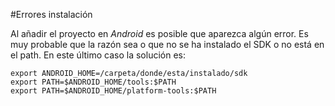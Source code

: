 #Errores instalación

Al añadir el proyecto en *Android* es posible que aparezca algún error. Es muy probable que la razón sea o que no se ha instalado el SDK o no está en el path. En este último caso la solución es:

    export ANDROID_HOME=/carpeta/donde/esta/instalado/sdk
    export PATH=$ANDROID_HOME/tools:$PATH
    export PATH=$ANDROID_HOME/platform-tools:$PATH
